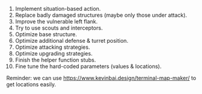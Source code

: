 1. Implement situation-based action.
2. Replace badly damaged structures (maybe only those under attack).
3. Improve the vulnerable left flank.
4. Try to use scouts and interceptors.
5. Optimize base structure.
6. Optimize additional defense & turret position.
7. Optimize attacking strategies.
8. Optimize upgrading strategies.
9. Finish the helper function stubs.
10. Fine tune the hard-coded parameters (values & locations).

Reminder: we can use https://www.kevinbai.design/terminal-map-maker/
to get locations easily.